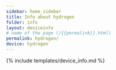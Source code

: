 ```yaml
---
sidebar: home_sidebar
title: Info about hydrogen
folder: info
layout: deviceinfo
# name of the page (/{{permalink}}.html)
permalink: hydrogen/
device: hydrogen
---
```

{% include templates/device_info.md %}
